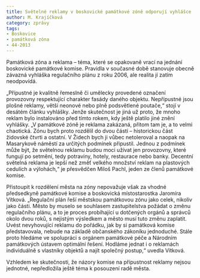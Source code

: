 ```yaml
---
title: Světelné reklamy v boskovické památkové zóně odporují vyhlášce
author: M. Krajíčková
category: zprávy
tags:
- Boskovice
- památková zóna
- 44-2013
---
```


Památková zóna a reklama – téma, které se opakovaně vrací na jednání boskovické památkové komise. Pravidla v současné době stanovuje obecně závazná vyhláška regulačního plánu z roku 2006, ale realita jí zatím neodpovídá.

„Přípustné je kvalitně řemeslně či umělecky provedené označení provozovny respektující charakter fasády daného objektu. Nepřípustné jsou plošné reklamy, větší neonové nebo plně podsvětlené poutače,“ stojí v desátém článku vyhlášky. Jenže skutečnost je jiná už proto, že mnoho reklam bylo instalováno před tímto rokem, kdy ještě platilo jiné znění vyhlášky. „V památkové zóně je reklama zakázaná, přitom tam je, a to velmi chaotická. Zónu bych proto rozdělil do dvou částí – historickou část židovské čtvrti a ostatní. V Židech bych ji vůbec netoleroval a naopak na Masarykově náměstí za určitých podmínek připustil. Jednou z podmínek může být, že světelnou reklamu budou moci užívat jen provozovny, které fungují po setmění, tedy potraviny, hotely, restaurace nebo banky. Decentní světelná reklama je lepší než změť velkého množství reklam na plastových cedulích a  výlohách,“ je přesvědčen Miloš Pachl, jeden ze členů památkové komise.

Přistoupit k rozdělení města na zóny nepovažuje však za vhodné předsedkyně památkové komise a boskovická místostarostka Jaromíra Vítková. „Regulační plán řeší městskou památkovou zónu jako celek, nikoliv jako části. Město by muselo se souhlasem zastupitelstva požádat o změnu regulačního plánu, a to je proces probíhající u dotčených orgánů a správců okolo dvou roků, s nejistým výsledkem a město musí tuto změnu zaplatit. Uvést nevyhovující reklamu do pořádku, jak by si památková komise představovala, nebude na základě občanského zákoníku jednoduché. Stále proto hledáme ve spolupráci s orgánem památkové péče a Národním památkových ústavem optimální řešení. Hodláme jednat i o reklamách individuálně s vlastníky objektů a najít společný postup,“ uvedla Vítková.

Vzhledem ke skutečnosti, že názory komise na přípustnost reklamy nejsou jednotné, nepředložila ještě téma k posouzení radě města.
